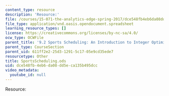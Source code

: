 ```yaml
---
content_type: resource
description: 'Resource:'
file: /courses/15-071-the-analytics-edge-spring-2017/dce548fb4eb6da08dd5eca135b495dcc_SportsScheduling.ods
file_type: application/vnd.oasis.opendocument.spreadsheet
learning_resource_types: []
license: https://creativecommons.org/licenses/by-nc-sa/4.0/
ocw_type: OCWFile
parent_title: '9.2 Sports Scheduling: An Introduction to Integer Optimization '
parent_type: CourseSection
parent_uid: 611ff2e2-25d3-1291-5c17-05e9cd35ede7
resourcetype: Other
title: SportsScheduling.ods
uid: dce548fb-4eb6-da08-dd5e-ca135b495dcc
video_metadata:
  youtube_id: null
---
```

Resource: